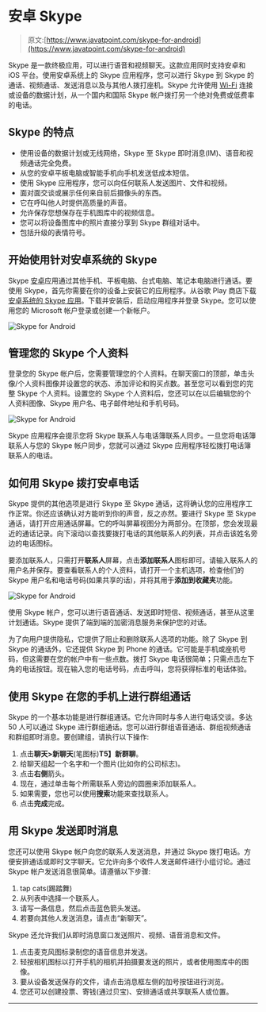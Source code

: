 # 安卓 Skype

> 原文:[https://www.javatpoint.com/skype-for-android](https://www.javatpoint.com/skype-for-android)

Skype 是一款终极应用，可以进行语音和视频聊天。这款应用同时支持安卓和 iOS 平台。使用安卓系统上的 Skype 应用程序，您可以进行 Skype 到 Skype 的通话、视频通话、发送消息以及与其他人拨打座机。Skype 允许使用 [Wi-Fi](https://www.javatpoint.com/wifi-full-form) 连接或设备的数据计划，从一个国内和国际 Skype 帐户拨打另一个绝对免费或低费率的电话。

## Skype 的特点

*   使用设备的数据计划或无线网络，Skype 至 Skype 即时消息(IM)、语音和视频通话完全免费。
*   从您的安卓平板电脑或智能手机向手机发送低成本短信。
*   使用 Skype 应用程序，您可以向任何联系人发送图片、文件和视频。
*   面对面交谈或展示任何来自前后摄像头的东西。
*   它在呼叫他人时提供高质量的声音。
*   允许保存您想保存在手机图库中的视频信息。
*   您可以将设备图库中的照片直接分享到 Skype 群组对话中。
*   包括升级的表情符号。

## 开始使用针对安卓系统的 Skype

Skype [安卓](https://www.javatpoint.com/android-tutorial)应用通过其他手机、平板电脑、台式电脑、笔记本电脑进行通话。要使用 Skype，首先你需要在你的设备上安装它的应用程序。从谷歌 Play 商店下载[安卓系统的 Skype 应用](https://play.google.com/store/apps/details?id=com.skype.raider)。下载并安装后，启动应用程序并登录 Skype。您可以使用您的 Microsoft 帐户登录或创建一个新帐户。

![Skype for Android](../Images/c2d41d0fc2a437efe04ef696e90195f3.png)

## 管理您的 Skype 个人资料

登录您的 Skype 帐户后，您需要管理您的个人资料。在聊天窗口的顶部，单击头像/个人资料图像并设置您的状态、添加评论和购买点数。甚至您可以看到您的完整 Skype 个人资料。设置您的 Skype 个人资料后，您还可以在以后编辑您的个人资料图像、Skype 用户名、电子邮件地址和手机号码。

![Skype for Android](../Images/dea002b68e2f1622dcd40ef0cb382a92.png)

Skype 应用程序会提示您将 Skype 联系人与电话簿联系人同步。一旦您将电话簿联系人与您的 Skype 帐户同步，您就可以通过 Skype 应用程序轻松拨打电话簿联系人的电话。

## 如何用 Skype 拨打安卓电话

Skype 提供的其他选项是进行 Skype 至 Skype 通话，这将确认您的应用程序工作正常。你还应该确认对方能听到你的声音，反之亦然。要进行 Skype 至 Skype 通话，请打开应用通话屏幕。它的呼叫屏幕视图分为两部分。在顶部，您会发现最近的通话记录。向下滚动以查找要拨打电话的其他联系人的列表，并点击该姓名旁边的电话图标。

要添加联系人，只需打开**联系人**屏幕，点击**添加联系人**图标即可。请输入联系人的用户名并保存。要查看联系人的个人资料，请打开一个主机选项，检查他们的 Skype 用户名和电话号码(如果共享的话)，并将其用于**添加到收藏夹**功能。

![Skype for Android](../Images/4a4f526de099a5af824126f699c1322a.png)

使用 Skype 帐户，您可以进行语音通话、发送即时短信、视频通话，甚至从这里计划通话。Skype 提供了端到端的加密消息服务来保护您的对话。

为了向用户提供隐私，它提供了阻止和删除联系人选项的功能。除了 Skype 到 Skype 的通话外，它还提供 Skype 到 Phone 的通话。它可能是手机或座机号码，但这需要在您的帐户中有一些点数。拨打 Skype 电话很简单；只需点击左下角的电话按钮。现在输入您的电话号码，点击呼叫，您将获得标准的电话体验。

## 使用 Skype 在您的手机上进行群组通话

Skype 的一个基本功能是进行群组通话。它允许同时与多人进行电话交谈。多达 50 人可以通过 Skype 进行群组通话。您可以进行群组语音通话、群组视频通话和群组即时消息。要创建组，请执行以下操作:

1.  点击**聊天>新聊天**(笔图标)**T5】新群聊**。
2.  给聊天组起一个名字和一个图片(比如你的公司标志)。
3.  点击**右侧**箭头。
4.  现在，通过单击每个所需联系人旁边的圆圈来添加联系人。
5.  如果需要，您也可以使用**搜索**功能来查找联系人。
6.  点击**完成**完成。

## 用 Skype 发送即时消息

您还可以使用 Skype 帐户向您的联系人发送消息，并通过 Skype 拨打电话。方便安排通话或即时文字聊天。它允许向多个收件人发送邮件进行小组讨论。通过 Skype 帐户发送消息很简单。请遵循以下步骤:

1.  tap cats(踢踏舞)
2.  从列表中选择一个联系人。
3.  请写一条信息，然后点击蓝色箭头发送。
4.  若要向其他人发送消息，请点击“新聊天”。

Skype 还允许我们从即时消息窗口发送照片、视频、语音消息和文件。

1.  点击麦克风图标录制您的语音信息并发送。
2.  轻按相机图标以打开手机的相机并拍摄要发送的照片，或者使用图库中的图像。
3.  要从设备发送保存的文件，请点击消息框左侧的加号按钮进行浏览。
4.  您还可以创建投票、寄钱(通过贝宝)、安排通话或共享联系人或位置。

* * *